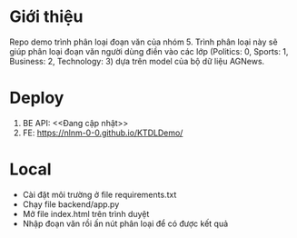 # Giới thiệu

Repo demo trình phân loại đoạn văn của nhóm 5. Trình phân loại này sẽ giúp phân loại đoạn văn người dùng điền vào các lớp (Politics: 0, Sports: 1, Business: 2, Technology: 3) dựa trên model của bộ dữ liệu AGNews.

# Deploy

1. BE API: <<Đang cập nhật>>
2. FE: https://nlnm-0-0.github.io/KTDLDemo/

# Local

- Cài đặt môi trường ở file requirements.txt
- Chạy file backend/app.py
- Mở file index.html trên trình duyệt
- Nhập đoạn văn rồi ấn nút phân loại để có được kết quả
